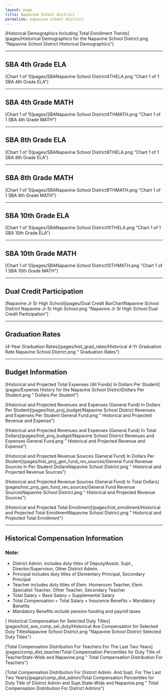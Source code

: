 ```yaml
---
layout: page
title: Napavine School District
permalink: napavine school district
---
```



[Historical Demographics Including Total Enrollment Trends](pages/Historical Demographics for the Napavine School District.png "Napavine School District Historical Demographics")

___

## SBA 4th Grade ELA

[Chart 1 of 1](pages/SBANapavine School District4THELA.png "Chart 1 of 1 SBA 4th Grade ELA")


___

## SBA 4th Grade MATH

[Chart 1 of 1](pages/SBANapavine School District4THMATH.png "Chart 1 of 1 SBA 4th Grade MATH")


___

## SBA 8th Grade ELA

[Chart 1 of 1](pages/SBANapavine School District8THELA.png "Chart 1 of 1 SBA 8th Grade ELA")


___

## SBA 8th Grade MATH

[Chart 1 of 1](pages/SBANapavine School District8THMATH.png "Chart 1 of 1 SBA 8th Grade MATH")


___

## SBA 10th Grade ELA

[Chart 1 of 1](pages/SBANapavine School District10THELA.png "Chart 1 of 1 SBA 10th Grade ELA")


___

## SBA 10th Grade MATH

[Chart 1 of 1](pages/SBANapavine School District10THMATH.png "Chart 1 of 1 SBA 10th Grade MATH")


___

## Dual Credit Participation

[Napavine Jr Sr High School](pages/Dual Credit BarChartNapavine School District Napavine Jr Sr High School.png "Napavine Jr Sr High School Dual Credit Participation")


___

## Graduation Rates

[4-Year Graduation Rates](pages/hist_grad_rates/Historical 4-Yr Graduation Rate Napavine School District.png " Graduation Rates")


___

## Budget Information

[Historical and Projected Total Expenses (All Funds) In Dollars Per Student](pages/Expense History for the Napavine School DistrictDollars Per Student.png " Dollars Per Student")

[Historical and Projected Revenues and Expenses (General Fund) In Dollars Per Student](pages/hist_proj_budget/Napavine School District Revenues and Expenses Per Student General Fund.png " Historical and Projected Revenue and Expense")

[Historical and Projected Revenues and Expenses (General Fund) In Total Dollars](pages/hist_proj_budget/Napavine School District Revenues and Expenses General Fund.png " Historical and Projected Revenue and Expense")

[Historical and Projected Revenue Sources (General Fund) In Dollars Per Student](pages/hist_proj_gen_fund_rev_sources/General Fund Revenue Sources In Per Student DollarsNapavine School District.png " Historical and Projected Revenue Sources")

[Historical and Projected Revenue Sources (General Fund) In Total Dollars](pages/hist_proj_gen_fund_rev_sources/General Fund Revenue SourcesNapavine School District.png " Historical and Projected Revenue Sources")

[Historical and Projected Total Enrollment](pages/hist_enrollment/Historical and Projected Total EnrollmentNapavine School District.png " Historical and Projected Total Enrollment")


___

## Historical Compensation Information
### Note:
- District Admin. includes duty titles of Deputy/Assist. Supt., Director/Supervisor, Other District Admin.
- Principal includes duty titles of Elementary Principal, Secondary Principal
- Teacher includes duty titles of Elem. Homeroom Teacher, Elem. Specialist Teacher, Other Teacher, Secondary Teacher
- Total Salary = Base Salary + Supplemental Salary
- Total Compensation = Total Salary + Insurance Benefits + Mandatory Benefits
- Mandatory Benefits include pension funding and payroll taxes

[ Historical Compensation for Selected Duty Titles](pages/hist_ave_comp_sel_duty/Historical Ave Compensation for Selected Duty TitlesNapavine School District.png "Napavine School District Selected Duty Titles")

[Total Compensation Distribution For Teachers For The Last Two Years](pages/comp_dist_teacher/Total Compensation Percentiles for Duty Title of TeacherState-Wide and Napavine.png " Total Compensation Distribution For Teachers")

[Total Compensation Distribution For District Admin. And Supt. For The Last Two Years](pages/comp_dist_admin/Total Compensation Percentiles for Duty Title of District Admin and Supt.State-Wide and Napavine.png " Total Compensation Distribution For District Admins")

